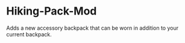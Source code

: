 # Hiking-Pack-Mod
Adds a new accessory backpack that can be worn in addition to your current backpack.
